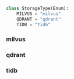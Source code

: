 ```python
class StorageType(Enum):
    MILVUS = "milvus"
    QDRANT = "qdrant"
    TIDB = "tidb"
```
### milvus
### qdrant
### tidb 